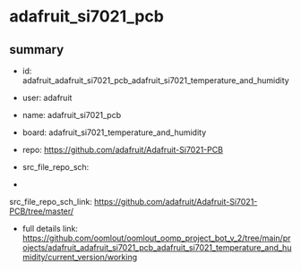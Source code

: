 # adafruit_si7021_pcb
 
## summary 
* id: adafruit_adafruit_si7021_pcb_adafruit_si7021_temperature_and_humidity
* user: adafruit
* name: adafruit_si7021_pcb
* board: adafruit_si7021_temperature_and_humidity
* repo: https://github.com/adafruit/Adafruit-Si7021-PCB



* src_file_repo_sch: 
*
 src_file_repo_sch_link: https://github.com/adafruit/Adafruit-Si7021-PCB/tree/master/
* full details link: https://github.com/oomlout/oomlout_oomp_project_bot_v_2/tree/main/projects/adafruit_adafruit_si7021_pcb_adafruit_si7021_temperature_and_humidity/current_version/working  






